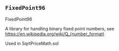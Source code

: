 
## `FixedPoint96`

FixedPoint96


A library for handling binary fixed point numbers, see https://en.wikipedia.org/wiki/Q_(number_format)


Used in SqrtPriceMath.sol



